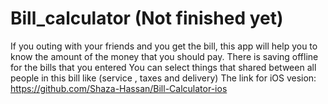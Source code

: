 # Bill_calculator (Not finished yet)
If you outing with your friends and you get the bill, this app will help you to know the amount of the money that you should pay.
There is saving offline for the bills that you entered 
You can select things that shared between all people in this bill like (service , taxes and delivery)
The link for iOS vesion: https://github.com/Shaza-Hassan/Bill-Calculator-ios
